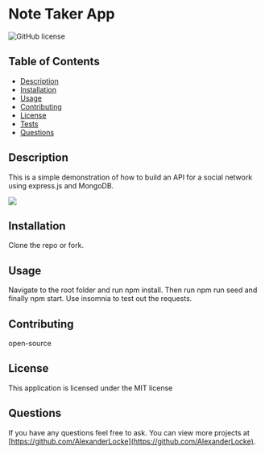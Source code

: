 # Note Taker App
![GitHub license](https://img.shields.io/badge/license-MIT-blue.svg)

## Table of Contents
* [Description](#description)
* [Installation](#installation)
* [Usage](#usage)
* [Contributing](#contributing)
* [License](#MIT)
* [Tests](#tests)
* [Questions](#questions)

## Description 
This is a simple demonstration of how to build an API for a social network using express.js and MongoDB. 

[![](https://markdown-videos-api.jorgenkh.no/youtube/fZZM2AxPE-c)](https://youtu.be/fZZM2AxPE-c)


## Installation 
Clone the repo or fork.

## Usage 
Navigate to the root folder and run npm install. Then run npm run seed and finally npm start. Use insomnia to test out the requests.

## Contributing 
open-source

## License
  This application is licensed under the MIT license

## Questions
If you have any questions feel free to ask. You can view more projects at [https://github.com/AlexanderLocke](https://github.com/AlexanderLocke).
